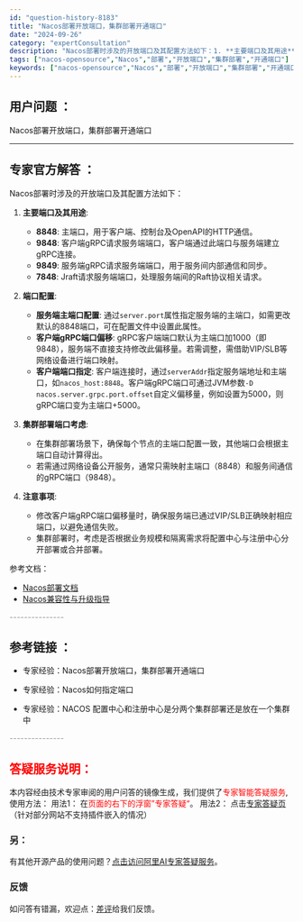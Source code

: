 ```yaml
---
id: "question-history-8183"
title: "Nacos部署开放端口，集群部署开通端口"
date: "2024-09-26"
category: "expertConsultation"
description: "Nacos部署时涉及的开放端口及其配置方法如下：1. **主要端口及其用途**:   - **8848**: 主端口，用于客户端、控制台及OpenAPI的HTTP通信。   - **9848**: 客户端gRPC请求服务端端口，客户端通过此端口与服务端建立gRPC连接。   - **9849**: "
tags: ["nacos-opensource","Nacos","部署","开放端口","集群部署","开通端口"]
keywords: ["nacos-opensource","Nacos","部署","开放端口","集群部署","开通端口"]
---
```


## 用户问题 ： 
 Nacos部署开放端口，集群部署开通端口  

---------------
## 专家官方解答 ：

Nacos部署时涉及的开放端口及其配置方法如下：

1. **主要端口及其用途**:
   - **8848**: 主端口，用于客户端、控制台及OpenAPI的HTTP通信。
   - **9848**: 客户端gRPC请求服务端端口，客户端通过此端口与服务端建立gRPC连接。
   - **9849**: 服务端gRPC请求服务端端口，用于服务间内部通信和同步。
   - **7848**: Jraft请求服务端端口，处理服务端间的Raft协议相关请求。

2. **端口配置**:
   - **服务端主端口配置**: 通过`server.port`属性指定服务端的主端口，如需更改默认的8848端口，可在配置文件中设置此属性。
   - **客户端gRPC端口偏移**: gRPC客户端端口默认为主端口加1000（即9848），服务端不直接支持修改此偏移量。若需调整，需借助VIP/SLB等网络设备进行端口映射。
   - **客户端端口指定**: 客户端连接时，通过`serverAddr`指定服务端地址和主端口，如`nacos_host:8848`。客户端gRPC端口可通过JVM参数`-D nacos.server.grpc.port.offset`自定义偏移量，例如设置为5000，则gRPC端口变为主端口+5000。

3. **集群部署端口考虑**:
   - 在集群部署场景下，确保每个节点的主端口配置一致，其他端口会根据主端口自动计算得出。
   - 若需通过网络设备公开服务，通常只需映射主端口（8848）和服务间通信的gRPC端口（9848）。

4. **注意事项**:
   - 修改客户端gRPC端口偏移量时，确保服务端已通过VIP/SLB正确映射相应端口，以避免通信失败。
   - 集群部署时，考虑是否根据业务规模和隔离需求将配置中心与注册中心分开部署或合并部署。

参考文档：
- [Nacos部署文档](https://nacos.io/docs/latest/guide/admin/cluster-mode-quick-start/)
- [Nacos兼容性与升级指导](https://nacos.io/docs/latest/upgrading/200-compatibility/)


<font color="#949494">---------------</font> 


## 参考链接 ：

* 专家经验：Nacos部署开放端口，集群部署开通端口 
 
 * 专家经验：Nacos如何指定端口 
 
 * 专家经验：NACOS 配置中心和注册中心是分两个集群部署还是放在一个集群中 


 <font color="#949494">---------------</font> 
 


## <font color="#FF0000">答疑服务说明：</font> 

本内容经由技术专家审阅的用户问答的镜像生成，我们提供了<font color="#FF0000">专家智能答疑服务</font>,使用方法：
用法1： 在<font color="#FF0000">页面的右下的浮窗”专家答疑“</font>。
用法2： 点击[专家答疑页](https://answer.opensource.alibaba.com/docs/intro)（针对部分网站不支持插件嵌入的情况）
### 另：


有其他开源产品的使用问题？[点击访问阿里AI专家答疑服务](https://answer.opensource.alibaba.com/docs/intro)。
### 反馈
如问答有错漏，欢迎点：[差评](https://ai.nacos.io/user/feedbackByEnhancerGradePOJOID?enhancerGradePOJOId=13543)给我们反馈。

